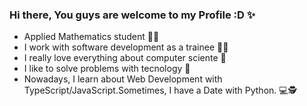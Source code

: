 ### Hi there, You guys are welcome to my Profile :D ✨

- Applied Mathematics student 👩‍🎓
- I work with software development as a trainee 👩‍💻
- I really love everything about computer sciente 💞
- I like to solve problems with tecnology 🤸
- Nowadays, I learn about Web Development with TypeScript/JavaScript.Sometimes, I have a Date with Python. 💻🕵
 
